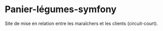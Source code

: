 # Panier-légumes-symfony

Site de mise en relation entre les maraîchers et les clients (circuit-court).

